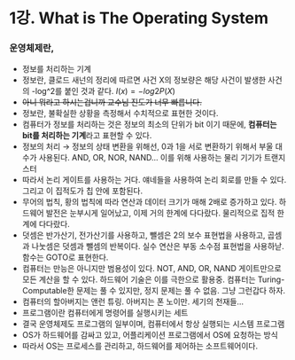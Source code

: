 # 1강. What is The Operating System

### 운영체제란,

* 정보를 처리하는 기계
* 정보란, 클로드 새넌의 정리에 따르면 사건 X의 정보량은 해당 사건이 발생한 사건의 -log^2를 붙인 것과 같다. $I(x) = -log2 P(X)$
* ~~아니 뭐라고 하시는겁니까 교수님 진도가 너무 빠릅니다.~~
* 정보란, 불확실한 상황을 측정해서 수치적으로 표현한 것이다.
* 컴퓨터가 정보를 처리하는 것은 정보의 최소의 단위가 bit 이기 때문에, **컴퓨터는 bit를 처리하는 기계**라고 표현할 수 있다.
* 정보의 처리 → 정보의 상태 변환을 위해선, 0과 1을 서로 변환하기 위해서 부울 대수가 사용된다. AND, OR, NOR, NAND… 이를 위해 사용하는 물리 기기가 트랜지스터
* 따라서 논리 게이트를 사용하는 거다. 얘네들을 사용하여 논리 회로를 만들 수 있다. 그리고 이 집적도가 칩 안에 포함된다.
* 무어의 법칙, 황의 법칙에 따라 연산과 데이터 크기가 매해 2배로 증가하고 있다. 하드웨어 발전은 눈부시게 일어났고, 이제 거의 한계에 다다랐다. 물리적으로 집적 한계에 다다랐다.
* 덧셈은 반가산기, 전가산기를 사용하고, 뺄셈은 2의 보수 표현법을 사용하고, 곱셈과 나눗셈은 덧셈과 뺄셈의 반복이다. 실수 연산은 부동 소수점 표현법을 사용하낟. 함수는 GOTO로 표현한다.
* 컴퓨터는 만능은 아니지만 범용성이 있다. NOT, AND, OR, NAND 게이트만으로 모든 계산을 할 수 있다. 하드웨어 기술은 이를 극한으로 활용중. 컴퓨터는 Turing-Computable한 문제는 풀 수 있지만, 정지 문제는 풀 수 없음. 그냥 그런갑다 하자.
* 컴퓨터의 할아버지는 앤런 튜링. 아버지는 폰 노이만. 세기의 천재들…
* 프로그램이란 컴퓨터에게 명령어를 실행시키는 세트
* 결국 운영체제도 프로그램의 일부이며, 컴퓨터에서 항상 실행되는 시스템 프로그램
* OS가 하드웨어를 감싸고 있고, 어플리케이션 프로그램에서 OS에 요청하는 방식
* 따라서 OS는 프로세스를 관리하고, 하드웨어를 제어하는 소프트웨어이다.
